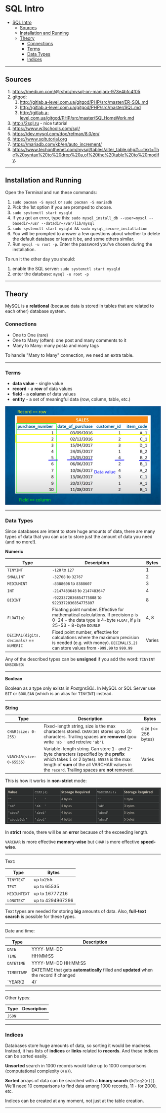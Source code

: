 # SQL Intro

- [SQL Intro](#sql-intro)
	- [Sources](#sources)
	- [Installation and Running](#installation-and-running)
	- [Theory](#theory)
		- [Connections](#connections)
		- [Terms](#terms)
		- [Data Types](#data-types)
		- [Indices](#indices)

***

## Sources

1. https://medium.com/@rshrc/mysql-on-manjaro-973e4bfc4f05
2. gitgod:
   1. http://gitlab.a-level.com.ua/gitgod/PHP/src/master/ER-SQL.md
   2. http://gitlab.a-level.com.ua/gitgod/PHP/src/master/SQL.md
   3. http://gitlab.a-level.com.ua/gitgod/PHP/src/master/SQLHomeWork.md
3. http://2sql.ru - nice tutorial
4. https://www.w3schools.com/sql/
5. https://dev.mysql.com/doc/refman/8.0/en/
6. https://www.sqltutorial.org
7. https://mariadb.com/kb/en/auto_increment/
8. https://www.techonthenet.com/mysql/tables/alter_table.php#:~:text=The%20syntax%20to%20drop%20a,of%20the%20table%20to%20modify.


***


## Installation and Running

Open the Terminal and run these commands:

1. `sudo pacman -S mysql` or `sudo pacman -S mariadb`
2. Pick the 1st option if you are promped to choose.
3. `sudo systemctl start mysqld`
4. If you got an error, type this: `sudo mysql_install_db --user=mysql --basedir=/usr --datadir=/var/lib/mysql`
5. `sudo systemctl start mysqld && sudo mysql_secure_installation`
6. You will be prompted to answer a few questions about whether to delete the default database or leave it be, and some others similar. 
7. Run `mysql -u root -p`. Enter the password you've chosen during the installation. 

To run it the other day you should:

1. enable the SQL server: `sudo systemctl start mysqld`
2. enter the database: `mysql -u root -p`

***


## Theory 

MySQL is a **relational** (because data is stored in tables that are related to each other) database system. 

### Connections

- One to One (rare)
- One to Many (often): one post and many comments to it
- Many to Many: many posta and many tags

To handle "Many to Many" connection, we need an extra table.

***


### Terms

- **data value** - single value
- **record** - a **row** of data values
- **field** - a **column** of data values
- **entity** - a set of meaningful data (row, column, table, etc.)

![](img/2020-10-10-15-44-45.png)

***


### Data Types

Since databases are intent to store huge amounts of data, there are many types of data that you can use to store just the amount of data you need (and no more!).

**Numeric**

| Type                                     | Description                                                                                                                                                        | Bytes  |
| ---------------------------------------- | ------------------------------------------------------------------------------------------------------------------------------------------------------------------ | ------ |
| `TINYINT`                                | `-128` to `127`                                                                                                                                                    | 1      |
| `SMALLINT`                               | `-32768` to `32767`                                                                                                                                                | 2      |
| `MEDIUMINT`                              | `-8388608` to `8388607`                                                                                                                                            | 3      |
| `INT`                                    | `-2147483648` to `2147483647`                                                                                                                                      | 4      |
| `BIDINT`                                 | `-9223372036854775808` to `9223372036854775807`                                                                                                                    | 8      |
| `FLOAT(p)`                               | Floating point number. Effective for mathematical calculations. If precision `p` is 0-24 - the data type is 4-byte `FLOAT`, if `p` is 25-53 - 8-byte `DOUBLE`      | 4, 8   |
| `DECIMAL(digits, decimals)` == `NUMERIC` | Fixed point number, effective for calculations where the maximum precision is needed (e.g. with money). `DECIMAL(5,2)` can store values from `-999.99` to `999.99` | Varies |

Any of the described types can be **unsigned** if you add the word: `TINYINT UNSIGNED`: 

***

**Boolean**

Boolean as a type only exists in *PostgreSQL*. In MySQL or SQL Server use `BIT` or `BOOLEAN` (which is an alias for `TINYINT`) instead.

***

**String**

| Type                     | Description                                                                                                                                                                                                                             | Bytes               |
| ------------------------ | --------------------------------------------------------------------------------------------------------------------------------------------------------------------------------------------------------------------------------------- | ------------------- |
| `CHAR(size: 0-255)`      | Fixed-length string, size is the max characters stored. `CHAR(30)` stores up to 30 characters. Trailing spaces are **removed** (you write `'ab '` and retreive `'ab'`).                                                                 | size (<= 256 bytes) |
| `VARCHAR(size: 0-65535)` | Variable-length string. Can store 1- and 2-byte characters (specified by the **prefix** which takes 1 or 2 bytes). `65535` is the max length of **sum** of the all VARCHAR values in the `record`. Trailing spaces are **not** removed. | Varies              |

This is how it works in **non-strict** mode:

![](img/2020-10-11-13-35-54.png)

In **strict** mode, there will be an **error** because of the exceeding length. 

`VARCHAR` is more effective **memory-wise** but `CHAR` is more effective **speed-wise**. 

***

Text: 

| Type         | Bytes            |
| ------------ | ---------------- |
| `TINYTEXT`   | up to255         |
| `TEXT`       | up to 65535      |
| `MEDIUMTEXT` | up to 16777216   |
| `LONGTEXT`   | up to 4294967296 |

Text types are needed for storing **big** amounts of data. Also, **full-text search** is possible for these types. 

***

Date and time:

| Type          | Description                                                                            |
| ------------- | -------------------------------------------------------------------------------------- |
| `DATE`        | YYYY-MM-DD                                                                             |
| `TIME`        | HH:MM:SS                                                                               |
| `DATETIME`    | YYYY-MM-DD HH:MM:SS                                                                    |
| `TIMESTAMP`   | DATETIME that gets **automatically** filled and **updated** when the record if changed |
| `YEAR(2 | 4)` | Year in 2- or 4-digit format (use 4)                                                   |

***

Other types:

| Type   | Description |
| ------ | ----------- |
| `JSON` |

***


### Indices

Databases store huge amounts of data, so sorting it would be madness. Instead, it has lists of **indices** or **links** related to **records**. And these indices can be sorted easily. 

**Unsorted** search in 1000 records would take up to 1000 comparisons (computational complexity `O(n)`). 

**Sorted** arrays of data can be searched with a **binary search** (`O(log2(n))`). We'll need 10 comparisons to find data among 1000 records, 11 - for 2000, etc.

Indices can be created at any moment, not just at the table creation. 

***



